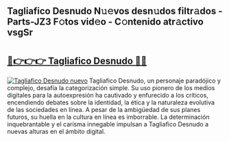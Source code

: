 ## Tagliafico Desnudo N𝚞𝚎vos desn𝚞dos filtr𝚊dos - Parts-JZ3 F𝚘tos vid𝚎o - C𝚘ntenido atr𝚊ctivo vsgSr

# <h2><a href="http://mbb3iy.tromn.icu/?c=Tagliafico+Desnudo">🔗👉👉👉 Tagliafico Desnudo 🔗🔗</a></h2>

[![Tagliafico Desnudo nuevo](https://i.imgur.com/pEAQMta.gif)](http://mbb3iy.tromn.icu/?c=Tagliafico+Desnudo)
Tagliafico Desnudo, un personaje paradójico y complejo, desafía la categorización simple. Su uso pionero de los medios digitales para la autoexpresión ha cautivado y enfurecido a los críticos, encendiendo debates sobre la identidad, la ética y la naturaleza evolutiva de las sociedades en línea. A pesar de la ambigüedad de sus planes futuros, su huella en la cultura en línea es imborrable. La determinación inquebrantable y el carisma innegable impulsan a Tagliafico Desnudo a nuevas alturas en el ámbito digital.
